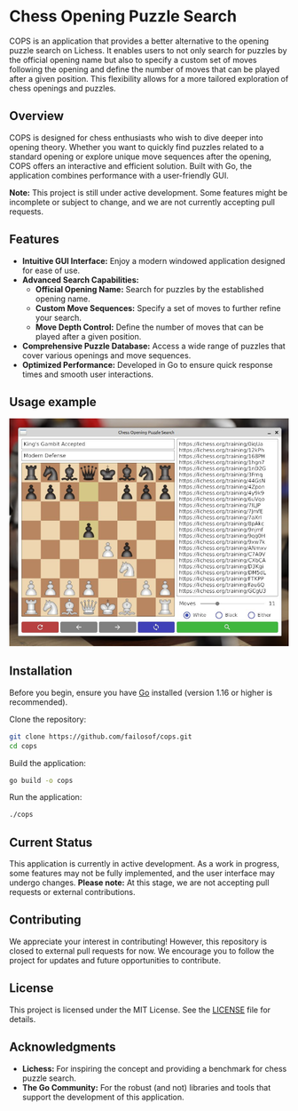 # Chess Opening Puzzle Search

COPS is an application that provides a better alternative to the opening puzzle search on Lichess. 
It enables users to not only search for puzzles by the official opening name but also to specify 
a custom set of moves following the opening and define the number of moves that can be played after 
a given position. This flexibility allows for a more tailored exploration of chess openings and puzzles.

## Overview

COPS is designed for chess enthusiasts who wish to dive deeper into opening theory. 
Whether you want to quickly find puzzles related to a standard opening or explore unique move sequences 
after the opening, COPS offers an interactive and efficient solution. Built with Go, the application combines 
performance with a user-friendly GUI.

**Note:** 
This project is still under active development. Some features might be incomplete or subject to change, 
and we are not currently accepting pull requests.

## Features

- **Intuitive GUI Interface:** Enjoy a modern windowed application designed for ease of use.
- **Advanced Search Capabilities:**
    - **Official Opening Name:** Search for puzzles by the established opening name.
    - **Custom Move Sequences:** Specify a set of moves to further refine your search.
    - **Move Depth Control:** Define the number of moves that can be played after a given position.
- **Comprehensive Puzzle Database:** Access a wide range of puzzles that cover various openings and move sequences.
- **Optimized Performance:** Developed in Go to ensure quick response times and smooth user interactions.

## Usage example

![Program Window Screenshot](assets/screenshot/search.jpg)

## Installation

Before you begin, ensure you have [Go](https://golang.org) installed (version 1.16 or higher is recommended).

Clone the repository:

```bash
git clone https://github.com/failosof/cops.git
cd cops
```

Build the application:

```bash
go build -o cops
```

Run the application:

```bash
./cops
```

## Current Status

This application is currently in active development. As a work in progress, some features may not be fully implemented, 
and the user interface may undergo changes. 
**Please note:** 
At this stage, we are not accepting pull requests or external contributions.

## Contributing

We appreciate your interest in contributing! However, this repository is closed to external pull requests for now. 
We encourage you to follow the project for updates and future opportunities to contribute.

## License

This project is licensed under the MIT License. See the [LICENSE](LICENSE) file for details.

## Acknowledgments

- **Lichess:** For inspiring the concept and providing a benchmark for chess puzzle search.
- **The Go Community:** For the robust (and not) libraries and tools that support the development of this application.
